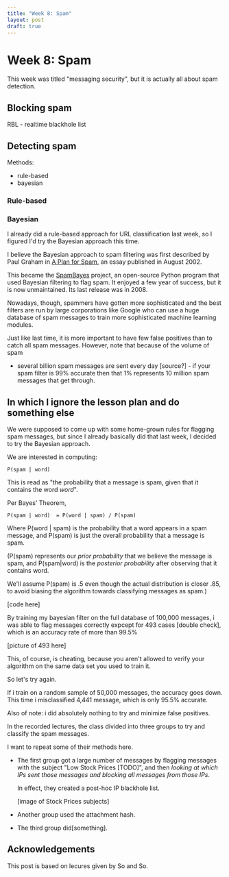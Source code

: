 ```yaml
---
title: "Week 8: Spam"
layout: post
draft: true
---
```


Week 8: Spam
============

This week was titled "messaging security",
but it is actually all about spam detection.


Blocking spam
---

RBL - realtime blackhole list


Detecting spam
----


Methods:
- rule-based
- bayesian


### Rule-based


### Bayesian

I already did a rule-based approach for URL classification last week,
so I figured I'd try the Bayesian approach this time.

I believe the Bayesian approach to spam filtering was first described by
Paul Graham in [A Plan for Spam][], an essay published in August 2002.

[A Plan for Spam]: http://www.paulgraham.com/spam.html

This became the [SpamBayes][] project, an open-source Python program
that used Bayesian filtering to flag spam. It enjoyed a few year of
success, but it is now unmaintained. Its last release was in 2008.

[SpamBayes]: https://en.wikipedia.org/wiki/SpamBayes


Nowadays, though, spammers have gotten more sophisticated and the best filters
are run by large corporations like Google who can use a huge database of spam
messages to train more sophisticated machine learning modules.

[google]: https://gmail.googleblog.com/2015/07/the-mail-you-want-not-spam-you-dont.html

Just like last time, it is more important to have few false positives
than to catch all spam messages. However, note that because of the volume of spam
- several billion spam messages are sent every day [source?] -
if your spam filter is 99% accurate then that 1% represents 10 million spam messages
that get through.


In which I ignore the lesson plan and do something else
----


We were supposed to come up with some home-grown rules for flagging spam messages,
but since I already basically did that last week,
I decided to try the Bayesian approach.


We are interested in computing:

    P(spam | word)

This is read as "the probability that a message is spam, given that it contains
the word _word_".

Per Bayes' Theorem,
    
    P(spam | word)  = P(word | spam) / P(spam)

Where P(word | spam) is the probability that a word appears in a spam message,
and P(spam) is just the overall probability that a message is spam.

(P(spam) represents our *prior probability* that we believe the message is spam,
and P(spam|word) is the *posterior probability* after observing that it contains
word. 

We'll assume P(spam) is .5 even though the actual distribution is closer .85,
to avoid biasing the algorithm towards classifying messages as spam.)


[code here]

By training my bayesian filter on the full database of 100,000 messages,
i was able to flag messages correctly expcept for 493 cases [double check],
which is an accuracy rate of more than 99.5%

[picture of 493 here]

This, of course, is cheating, because you aren't allowed to verify your
algorithm on the same data set you used to train it.

So let's try again.

If i train on a random sample of 50,000 messages, the accuracy goes down.
This time i misclassified 4,441 message, which is only 95.5% accurate.


Also of note: i did absolutely nothing to try and minimize false positives.



In the recorded lectures, the class divided into three groups to try and
classify the spam messages.

I want to repeat some of their methods here.

- The first group got a large number of messages by flagging messages
  with the subject "Low Stock Prices [TODO]", and then _looking at which IPs
  sent those messages and blocking all messages from those IPs_.

  In effect, they created a post-hoc IP blackhole list.

    [image of Stock Prices subjects]

- Another group used the attachment hash.


- The third group did[something].




Acknowledgements
---

This post is based on lecures given by
So and So.
